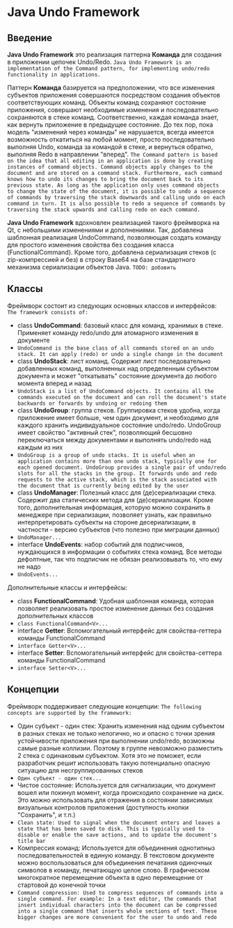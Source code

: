 # Java Undo Framework

## Введение

**Java Undo Framework** это реализация паттерна **Команда** для создания в приложении цепочек Undo/Redo.
`Java Undo Framework is an implementation of the Command pattern, for implementing undo/redo functionality in applications.`

Паттерн **Команда** базируется на предположении, что все изменения субъектов приложения совершаются посредством создания объектов соответствующих команд. Объекты команд сохраняют состояние приложения, совершают необходимые изменения и последовательно сохраняются в стеке команд. Соответственно, каждая команда знает, как вернуть приложение в предыдущее состояние. До тех пор, пока модель "изменений через команды" не нарушается, всегда имеется возможность откатиться на любой момент, просто последовательно выполняя Undo, команда за командой в стеке, и вернуться обратно, выполняя Redo в направлении "вперед".
`The Command pattern is based on the idea that all editing in an application is done by creating instances of command objects. Command objects apply changes to the document and are stored on a command stack. Furthermore, each command knows how to undo its changes to bring the document back to its previous state. As long as the application only uses command objects to change the state of the document, it is possible to undo a sequence of commands by traversing the stack downwards and calling undo on each command in turn. It is also possible to redo a sequence of commands by traversing the stack upwards and calling redo on each command.`

**Java Undo Framework** вдохновлен реализацией такого фреймворка на Qt, с небольшими изменениями и дополнениями. Так, добавлена шаблонная реализация UndoCommand, позволяющая создать команду для простого изменения свойства без создания класса (FunctionalCommand<V>). Кроме того, добавлена сериализация стеков (с zip-компрессией и без) в строку Base64 на базе стандартного механизма сериализации объектов Java.
`TODO: добавить`

## Классы

Фреймворк состоит из следующих основных классов и интерфейсов:
`The framework consists of:`

- class **UndoCommand**: базовый класс для команд, хранимых в стеке. Применяет команду redo/undo для атомарного изменения в документе
- `UndoCommand is the base class of all commands stored on an undo stack. It can apply (redo) or undo a single change in the document`
- class **UndoStack**: лист команд. Содержит лист последовательно добавленных команд, выполненных над определенным субъектом документа и может "откатывать" состояние документа до любого момента вперед и назад
- `UndoStack is a list of UndoCommand objects. It contains all the commands executed on the document and can roll the document's state backwards or forwards by undoing or redoing them`
- class **UndoGroup**: группа стеков. Группировка стеков удобна, когда приложение имеет больше, чем один документ, и необходимо для каждого хранить индивидуальное состояние undo/redo. UndoGroup имеет свойство "активный стек", позволяющий бесшовно переключаться между документами и выполнять undo/redo над каждым из них
- `UndoGroup is a group of undo stacks. It is useful when an application contains more than one undo stack, typically one for each opened document. UndoGroup provides a single pair of undo/redo slots for all the stacks in the group. It forwards undo and redo requests to the active stack, which is the stack associated with the document that is currently being edited by the user`
- class **UndoManager**: Полезный класс для (де)сериализации стека. Содержит два статических метода для (де)сериализации. Кроме того, дополнительная информация, которую можно сохранить в менеджере при сериализации, позволяет узнать, как правильно интерпретировать субъекты на стороне десериализации, в частности - версию субъектов (что полезно при миграции данных)
- `UndoManager...`
- interface **UndoEvents**: набор событий для подписчиков, нуждающихся в информации о событиях стека команд. Все методы дефолтные, так что подписчик не обязан реализовывать то, что ему не надо
- `UndoEvents...`

Дополнительные классы и интерфейсы:

- class **FunctionalCommand<V>**: Удобная шаблонная команда, которая позволяет реализовать простое изменение данных без создания дополнительных классов
- `class FunctionalCommand<V>...`
- interface **Getter<V>**: Вспомогательный интерфейс для свойства-геттера команды FunctionalCommand<V>
- `interface Getter<V>...`
- interface **Setter<V>**: Вспомогательный интерфейс для свойства-сеттера команды FunctionalCommand<V>
- `interface Setter<V>...`

## Концепции

Фреймворк поддерживает следующие концепции:
`The following concepts are supported by the framework:`

- Один субъект - один стек: Хранить изменения над одним субъектом в разных стеках не только нелогично, но и опасно с точки зрения устойчивости приложения при выполнении undo/redo, возможны самые разные коллизии. Поэтому в группе невозможно разместить 2 стека с одинаковым субъектом. Хотя это не поможет, если разработчик решит использовать такую потенциально опасную ситуацию для несгруппированных стеков
- `Один субъект - один стек...`
- Чистое состояние: Используется для сигнализации, что документ вошел или покинул момент, когда происходило сохранение на диск. Это можно использовать для отражения в состоянии зависимых визуальных контролов приложения (доступность кнопки "Сохранить", и т.п.)
- `Clean state: Used to signal when the document enters and leaves a state that has been saved to disk. This is typically used to disable or enable the save actions, and to update the document's title bar`
- Компрессия команд: Используется для объединения однотипныз последовательностей в единую команду. В текстовом документе можно воспользоваться для объединения печатания одиночных символов в команду, печатающую целое слово. В графическом многократное перемещение объекта в одно перемещение от стартовой до конечной точки
- `Command compression: Used to compress sequences of commands into a single command. For example: In a text editor, the commands that insert individual characters into the document can be compressed into a single command that inserts whole sections of text. These bigger changes are more convenient for the user to undo and redo`

